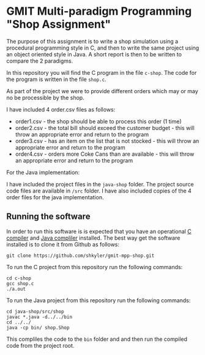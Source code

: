 # GMIT Multi-paradigm Programming "Shop Assignment"
The purpose of this assignment is to write a shop simulation using a procedural programming style in C, and then to write the same project using an object oriented style in Java. A short report is then to be written to compare the 2 paradigms.

In this repository you will find the C program in the file `c-shop`. The code for the program is written in the file `shop.c`. 

As part of the project we were to provide different orders which may or may no be processible by the shop.

I have included 4 order.csv files as follows:
* order1.csv - the shop should be able to process this order (1 time)
* order2.csv - the total bill should exceed the customer budget - this will throw an appropriate error and return to the program
* order3.csv - has an item on the list that is not stocked - this will throw an appropriate error and return to the program
* order4.csv - orders more Coke Cans than are available - this will throw an appropriate error and return to the program

For the Java implementation:

I have included the project files in the `java-shop` folder. The project source code files are available in `/src` folder. I have also included copies of the 4 order files for the java implementation.

## Running the software

In order to run this software is is expected that you have an operational <a href="https://gcc.gnu.org/">C compiler</a> and <a href="https://www.oracle.com/technetwork/java/javase/downloads/jdk8-downloads-2133151.html">Java compliler</a> installed. The best way get the software installed is to clone it from Github as follows:

`git clone https://github.com/shkyler/gmit-mpp-shop.git`

To run the C project from this repository run the following commands:
``` 
cd c-shop
gcc shop.c
./a.out
```

To run the Java project from this repository run the following commands:
```
cd java-shop/src/shop
javac *.java -d../../bin
cd ../../
java -cp bin/ shop.Shop

```
This compliles the code to the `bin` folder and and then run the compiled code from the project root.

